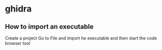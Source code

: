 # ghidra

## How to import an executable

Create a project
Go to File and import he executable and then start the code browser tool